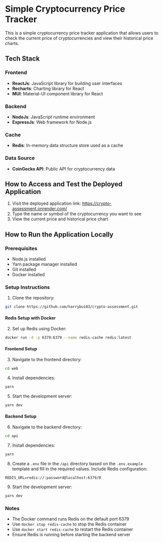 # Simple Cryptocurrency Price Tracker

This is a simple cryptocurrency price tracker application that allows users to check the current price of cryptocurrencies and view their historical price charts.

## Tech Stack

### Frontend
- **ReactJs**: JavaScript library for building user interfaces
- **Recharts**: Charting library for React
- **MUI**: Material-UI component library for React

### Backend
- **NodeJs**: JavaScript runtime environment
- **ExpressJs**: Web framework for Node.js

### Cache
- **Redis**: In-memory data structure store used as a cache

### Data Source
- **CoinGecko API**: Public API for cryptocurrency data

## How to Access and Test the Deployed Application

1. Visit the deployed application link: https://crypto-assessment.onrender.com/
2. Type the name or symbol of the cryptocurrency you want to see
3. View the current price and historical price chart

## How to Run the Application Locally

### Prerequisites
- Node.js installed
- Yarn package manager installed
- Git installed
- Docker installed

### Setup Instructions

1. Clone the repository:
```bash
git clone https://github.com/harrybui03/crypto-assessment.git
```

#### Redis Setup with Docker
2. Set up Redis using Docker:
```bash
docker run -d -p 6379:6379 --name redis-cache redis:latest
```

#### Frontend Setup
3. Navigate to the frontend directory:
```bash
cd web
```

4. Install dependencies:
```bash
yarn
```

5. Start the development server:
```bash
yarn dev
```

#### Backend Setup
6. Navigate to the backend directory:
```bash
cd api
```

7. Install dependencies:
```bash
yarn
```

8. Create a `.env` file in the `/api` directory based on the `.env.example` template and fill in the required values. Include Redis configuration:
```
REDIS_URL=redis://:password@localhost:6379/0
```

9. Start the development server:
```bash
yarn dev
```

### Notes
- The Docker command runs Redis on the default port 6379
- Use `docker stop redis-cache` to stop the Redis container
- Use `docker start redis-cache` to restart the Redis container
- Ensure Redis is running before starting the backend server
```